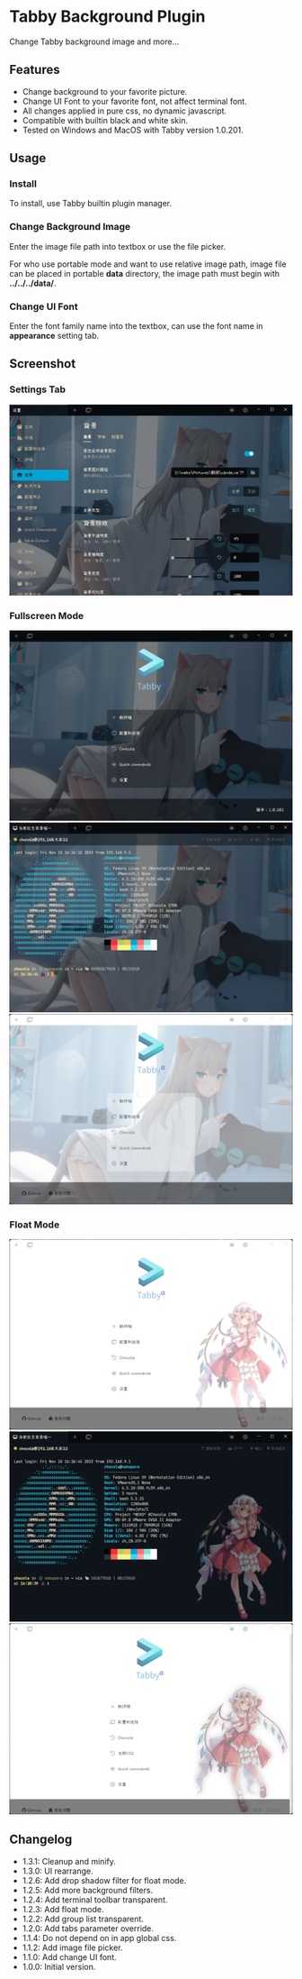 # Tabby Background Plugin

Change Tabby background image and more...

## Features

- Change background to your favorite picture.
- Change UI Font to your favorite font, not affect terminal font.
- All changes applied in pure css, no dynamic javascript.
- Compatible with builtin black and white skin.
- Tested on Windows and MacOS with Tabby version 1.0.201.

## Usage

### Install

To install, use Tabby builtin plugin manager.

### Change Background Image

Enter the image file path into textbox or use the file picker.

For who use portable mode and want to use relative image path, image file can be placed in portable **data** directory, the image path must begin with **../../../data/**.

### Change UI Font

Enter the font family name into the textbox, can use the font name in **appearance** setting tab.

## Screenshot

### Settings Tab

![Black Settings](screenshots/black_settings.png)

### Fullscreen Mode

![Black Menu](screenshots/black_menu.png)
![Black Terminal](screenshots/black_term.png)
![White Menu](screenshots/white_menu.png)

### Float Mode

![White Menu Float](screenshots/white_menu_float.png)
![Black Term Float](screenshots/black_term_float.png)
![White Menu Float Shadow](screenshots/white_menu_float_shadow.png)

## Changelog

- 1.3.1: Cleanup and minify.
- 1.3.0: UI rearrange.
- 1.2.6: Add drop shadow filter for float mode.
- 1.2.5: Add more background filters.
- 1.2.4: Add terminal toolbar transparent.
- 1.2.3: Add float mode.
- 1.2.2: Add group list transparent.
- 1.2.0: Add tabs parameter override.
- 1.1.4: Do not depend on in app global css.
- 1.1.2: Add image file picker.
- 1.1.0: Add change UI font.
- 1.0.0: Initial version.
